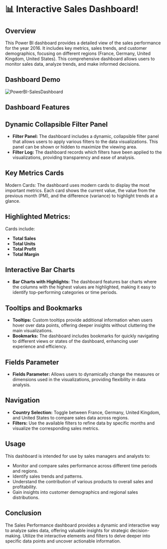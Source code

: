 # 📊 Interactive Sales Dashboard!

## Overview
This Power BI dashboard provides a detailed view of the sales performance for the year 2016. 
It includes key metrics, sales trends, and customer demographics, focusing on different regions (France, Germany, United Kingdom, United States). 
This comprehensive dashboard allows users to monitor sales data, analyze trends, and make informed decisions.

## Dashboard Demo
![PowerBI-SalesDashboard](Details/SalesPBIDemo.gif)

## Dashboard Features
## Dynamic Collapsible Filter Panel
* **Filter Panel:** The dashboard includes a dynamic, collapsible filter panel that allows users to apply various filters to the data visualizations. This panel can be shown or hidden to maximize the viewing area.
* **Filter Log:** The dashboard records which filters have been applied to the visualizations, providing transparency and ease of analysis.

## Key Metrics Cards
Modern Cards: The dashboard uses modern cards to display the most important metrics. Each card shows the current value, the value from the previous month (PM), and the difference (variance) to highlight trends at a glance.
## Highlighted Metrics: 
Cards include:
* **Total Sales**
* **Total Units**
* **Total Profit**
* **Total Margin**

## Interactive Bar Charts
* **Bar Charts with Highlights:** The dashboard features bar charts where the columns with the highest values are highlighted, making it easy to identify top-performing categories or time periods.

## Tooltips and Bookmarks
* **Tooltips:** Custom tooltips provide additional information when users hover over data points, offering deeper insights without cluttering the main visualizations.
* **Bookmarks:** The dashboard includes bookmarks for quickly navigating to different views or states of the dashboard, enhancing user experience and efficiency.

## Fields Parameter
* **Fields Parameter:** Allows users to dynamically change the measures or dimensions used in the visualizations, providing flexibility in data analysis.

## Navigation
* **Country Selection:** Toggle between France, Germany, United Kingdom, and United States to compare sales data across regions.
* **Filters:** Use the available filters to refine data by specific months and visualize the corresponding sales metrics.

## Usage
This dashboard is intended for use by sales managers and analysts to:

* Monitor and compare sales performance across different time periods and regions.
* Identify sales trends and patterns.
* Understand the contribution of various products to overall sales and profitability.
* Gain insights into customer demographics and regional sales distributions.
  
## Conclusion
The Sales Performance dashboard provides a dynamic and interactive way to analyze sales data, offering valuable insights for strategic decision-making. Utilize the interactive elements and filters to delve deeper into specific data points and uncover actionable information.
